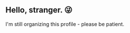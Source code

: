 ## Hello, stranger. :stuck_out_tongue_winking_eye:

I'm still organizing this profile - please be patient.

<!--

HOW TO CREATE A README FILE: https://www.alura.com.br/artigos/como-criar-um-readme-para-seu-perfil-github?gclid=Cj0KCQjwn9CgBhDjARIsAD15h0BftHMQIJNKiofVvJ0JjiBz-AoUIpuG1o4YqX2O5jBF2QII6RQHaUEaAgMsEALw_wcB
GITHUB EMOJIS: https://github.com/hideraldus13/github-emoji

**gcgiudicelli/gcgiudicelli** is a ✨ _special_ ✨ repository because its `README.md` (this file) appears on your GitHub profile.

Here are some ideas to get you started:

- 🔭 I’m currently working on ...
- 🌱 I’m currently learning ...
- 👯 I’m looking to collaborate on ...
- 🤔 I’m looking for help with ...
- 💬 Ask me about ...
- 📫 How to reach me: ...
- 😄 Pronouns: ...
- ⚡ Fun fact: ...
-->
